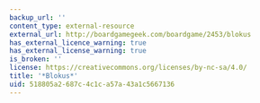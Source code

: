 ```yaml
---
backup_url: ''
content_type: external-resource
external_url: http://boardgamegeek.com/boardgame/2453/blokus
has_external_licence_warning: true
has_external_license_warning: true
is_broken: ''
license: https://creativecommons.org/licenses/by-nc-sa/4.0/
title: '*Blokus*'
uid: 518805a2-687c-4c1c-a57a-43a1c5667136
---
```

